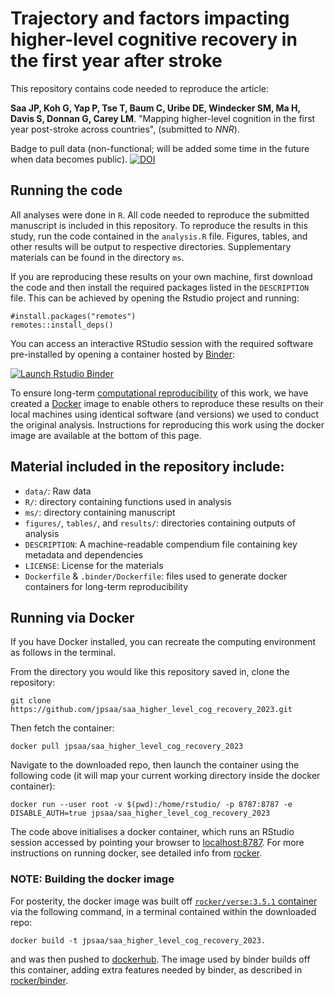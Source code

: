 # Trajectory and factors impacting higher-level cognitive recovery in the first year after stroke

This repository contains code needed to reproduce the article:

**Saa JP, Koh G, Yap P, Tse T, Baum C, Uribe DE, Windecker SM, Ma H, Davis S, Donnan G, Carey LM**. "Mapping higher-level cognition in the first year
post-stroke across countries", (submitted to *NNR*).

Badge to pull data (non-functional; will be added some time in the future when data becomes public). 
[![DOI](https://zenodo.org/badge/11128/RemkoDuursma/baadanalysis.svg)](https://zenodo.org/badge/latestdoi/11128/RemkoDuursma/baadanalysis)

## Running the code

All analyses were done in `R`. All code needed to reproduce the submitted manuscript is included in this repository. To reproduce the results in this study, run the code contained in the `analysis.R` file. Figures, tables, and other results will be output to respective directories. Supplementary materials can be found in the directory `ms`.

If you are reproducing these results on your own machine, first download the code and then install the required packages listed in the `DESCRIPTION` file. This can be achieved by opening the Rstudio project and running:

```{r}
#install.packages("remotes")
remotes::install_deps()
```

You can access an interactive RStudio session with the required software pre-installed by opening a container hosted by [Binder](http://mybinder.org): 

[![Launch Rstudio Binder](http://mybinder.org/badge_logo.svg)](https://mybinder.org/v2/gh/jpsaa/saa_higher_level_cog_recovery_2023/master?urlpath=rstudio)

To ensure long-term [computational reproducibility](https://www.britishecologicalsociety.org/wp-content/uploads/2017/12/guide-to-reproducible-code.pdf) of this work, we have created a [Docker](http://dockerhub.com) image to enable others to reproduce these results on their local machines using identical software (and versions) we used to conduct the original analysis. Instructions for reproducing this work using the docker image are available at the bottom of this page. 

## Material included in the repository include:

- `data/`: Raw data
- `R/`: directory containing functions used in analysis
- `ms/`: directory containing manuscript 
- `figures/`, `tables/`, and `results/`: directories containing outputs of analysis 
- `DESCRIPTION`: A machine-readable compendium file containing key metadata and dependencies
- `LICENSE`: License for the materials
- `Dockerfile` & `.binder/Dockerfile`: files used to generate docker containers for long-term reproducibility

## Running via Docker

If you have Docker installed, you can recreate the computing environment as follows in the terminal. 

From the directory you would like this repository saved in, clone the repository:

```
git clone https://github.com/jpsaa/saa_higher_level_cog_recovery_2023.git
```

Then fetch the container:

```
docker pull jpsaa/saa_higher_level_cog_recovery_2023
```

Navigate to the downloaded repo, then launch the container using the following code (it will map your current working directory inside the docker container): 

```
docker run --user root -v $(pwd):/home/rstudio/ -p 8787:8787 -e DISABLE_AUTH=true jpsaa/saa_higher_level_cog_recovery_2023
```

The code above initialises a docker container, which runs an RStudio session accessed by pointing your browser to [localhost:8787](http://localhost:8787). For more instructions on running docker, see detailed info from [rocker](https://hub.docker.com/r/rocker/rstudio).

### NOTE: Building the docker image

For posterity, the docker image was built off [`rocker/verse:3.5.1` container](https://hub.docker.com/r/rocker/verse) via the following command, in a terminal contained within the downloaded repo:

```
docker build -t jpsaa/saa_higher_level_cog_recovery_2023.
```

and was then pushed to [dockerhub](https://cloud.docker.com/u/smwindecker/repository/docker/jpsaa/saa_higher_level_cog_recovery_2020). The image used by binder builds off this container, adding extra features needed by binder, as described in [rocker/binder](https://hub.docker.com/r/rocker/binder/dockerfile).

